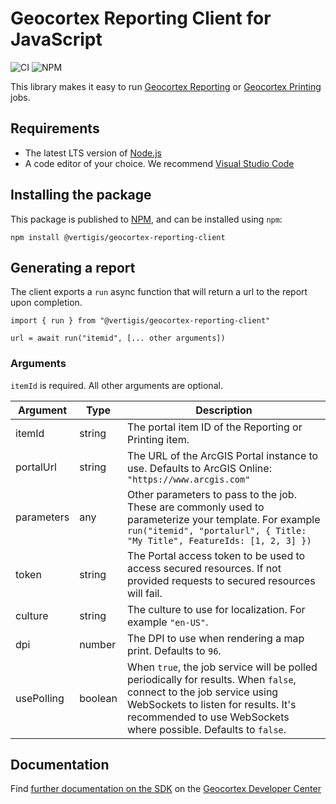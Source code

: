 # Geocortex Reporting Client for JavaScript

![CI](https://github.com/geocortex/geocortex-reporting-client-js/workflows/CI/badge.svg) ![NPM](https://img.shields.io/npm/v/geocortex-reporting-client)

This library makes it easy to run [Geocortex Reporting](https://www.geocortex.com/products/geocortex-reporting/) or [Geocortex Printing](https://www.geocortex.com/products/geocortex-printing/) jobs.

## Requirements

-   The latest LTS version of [Node.js](https://nodejs.org/en/download/)
-   A code editor of your choice. We recommend [Visual Studio Code](https://code.visualstudio.com/)

## Installing the package

This package is published to [NPM](https://www.npmjs.com/package/@vertigis/geocortex-reporting-client/), and can be installed using `npm`:

```
npm install @vertigis/geocortex-reporting-client
```

## Generating a report

The client exports a `run` async function that will return a url to the report upon completion.

```
import { run } from "@vertigis/geocortex-reporting-client"

url = await run("itemid", [... other arguments])
```

### Arguments

`itemId` is required. All other arguments are optional.

| Argument       | Type | Description                                                                                                                                                                                                                    |
| -------------- | ---- | ------------------------------------------------------------------------------------------------------------------------------------------------------------------------------------------------------------------------------ |
| itemId        | string  | The portal item ID of the Reporting or Printing item.                                                                                                                                                                          |
| portalUrl     | string  | The URL of the ArcGIS Portal instance to use. Defaults to ArcGIS Online: `"https://www.arcgis.com"`                                                                                                                            |
| parameters | any  | Other parameters to pass to the job. These are commonly used to parameterize your template. For example `run("itemid", "portalurl", { Title: "My Title", FeatureIds: [1, 2, 3] })`                                                                                  |
| token          | string  | The Portal access token to be used to access secured resources. If not provided requests to secured resources will fail.                                                                                                       |
| culture        | string  | The culture to use for localization. For example `"en-US"`.                                                                                                                                                                    |
| dpi            | number  | The DPI to use when rendering a map print. Defaults to `96`.                                                                                                                                                                   |
| usePolling    | boolean | When `true`, the job service will be polled periodically for results. When `false`, connect to the job service using WebSockets to listen for results. It's recommended to use WebSockets where possible. Defaults to `false`. |

## Documentation

Find [further documentation on the SDK](https://developers.geocortex.com/docs/reporting/sdk-overview/) on the [Geocortex Developer Center](https://developers.geocortex.com/docs/reporting/overview/)